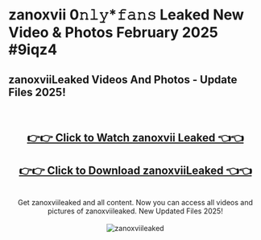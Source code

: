 # zanoxvii 0𝚗𝚕𝚢*𝚏𝚊𝚗𝚜 Leaked New Video & Photos February 2025 #9iqz4

<h2>zanoxviiLeaked Videos And Photos - Update Files 2025!</h2>
<br>
<div align="center">
<h2><a href="https://mediaupload.pro?title=zanoxvii&ref=11F" rel="nofollow">👉👉 Click to Watch zanoxvii Leaked 👈👈</a></h2>
<h2><a href="https://mediaupload.pro?title=zanoxvii&ref=11F" rel="nofollow">👉👉 Click to Download zanoxviiLeaked 👈👈</a></h2>
<br>
Get zanoxviileaked and all content. Now you can access all videos and pictures of zanoxviileaked. New Updated Files 2025!
<br>
<br>
<a href="https://mediaupload.pro?title=zanoxvii&ref=11F" rel="nofollow" data-target="animated-image.originalLink"><img src="https://i.ibb.co/Gkj2r4b/banner.png" alt="zanoxviileaked" style="max-width: 100%; display: inline-block;" data-target="animated-image.originalImage"></a>
</div>
<br>

